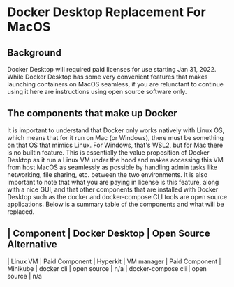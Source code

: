 # Docker Desktop Replacement For MacOS

## Background

Docker Desktop will required paid licenses for use starting Jan 31, 2022. While Docker Desktop has some very convenient features that makes launching containers on MacOS seamless, if you are relunctant to continue using it here are instructions using open source software only.

## The components that make up Docker

It is important to understand that Docker only works natively with Linux OS, which means that for it run on Mac (or Windows), there must be something on that OS that mimics Linux. For Windows, that's WSL2, but for Mac there is no builtin feature. This is essentially the value proposition of Docker Desktop as it run a Linux VM under the hood and makes accessing this VM from host MacOS as seamlessly as possible by handling admin tasks like networking, file sharing, etc. between the two environments. It is also important to note that what you are paying in license is this feature, along with a nice GUI, and that other components that are installed with Docker Desktop such as the docker and docker-compose CLI tools are open source applications. Below is a summary table of the components and what will be replaced.

| Component | Docker Desktop | Open Source Alternative
------------------------------------------------------
| Linux VM | Paid Component | Hyperkit
| VM manager | Paid Component | Minikube
| docker cli | open source | n/a
| docker-compose cli | open source | n/a
